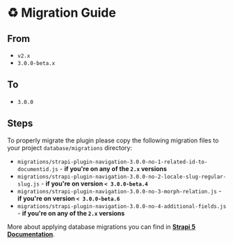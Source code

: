 # ♻️ Migration Guide

## From
- `v2.x`
- `3.0.0-beta.x`

## To
- `3.0.0`

## Steps
To properly migrate the plugin please copy the following migration files to your project `database/migrations` directory: 
- `migrations/strapi-plugin-navigation-3.0.0-no-1-related-id-to-documentid.js` - **if you're on any of the `2.x` versions**
- `migrations/strapi-plugin-navigation-3.0.0-no-2-locale-slug-regular-slug.js` - **if you're on version `< 3.0.0-beta.4`**
- `migrations/strapi-plugin-navigation-3.0.0-no-3-morph-relation.js` - **if you're on version `< 3.0.0-beta.6`**
- `migrations/strapi-plugin-navigation-3.0.0-no-4-additional-fields.js` - **if you're on any of the `2.x` versions**

More about applying database migrations you can find in [**Strapi 5 Documentation**](https://docs.strapi.io/dev-docs/database-migrations).